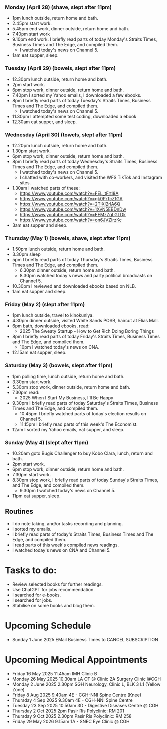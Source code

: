 ### Monday (April 28) (shave, slept after 11pm)
- 1pm lunch outside, return home and bath.
- 2.45pm start work.
- 5.45pm end work, dinner outside, return home and bath.
- 7.40pm start work
- 9.10pm end work.  I briefly read parts of today Monday's Straits Times, Business Times and The Edge, and compiled them.
    - I watched today's news on Channel 5.
- 1am eat supper, sleep.

### Tuesday (April 29) (bowels, slept after 11pm)
- 12.30pm lunch outside, return home and bath.
- 2pm start work.
- 6pm stop work, dinner outside, return home and bath.
- 7.40pm I sorted my Yahoo emails, I downloaded a few ebooks.
- 8pm I briefly read parts of today Tuesday's Straits Times, Business Times and The Edge, and compiled them.
    - I watched today's news on Channel 5.
- 11.30pm I attempted some test coding, downloaded a ebook
- 12.30am eat supper, and sleep.

### Wednesday (April 30) (towels, slept after 11pm)
- 12.20pm lunch outside, return home and bath.
- 1.30pm start work.
- 6pm stop work, dinner outside, return home and bath.
- 8pm I briefly read parts of today Wednesday's Straits Times, Business Times and The Edge, and compiled them.
    - I watched today's news on Channel 5.
    - I chatted with co-workers, and visited the WFS TikTok and Instagram sites.
- 1.30am I watched parts of these:
    - https://www.youtube.com/watch?v=FEL_tFrtl8A
    - https://www.youtube.com/watch?v=gk0PrTcZfGA
    - https://www.youtube.com/watch?v=2TIXl2rlA6Q
    - https://www.youtube.com/watch?v=1XvN5EBDnDw
    - https://www.youtube.com/watch?v=EEMzZqLGLDk
    - https://www.youtube.com/watch?v=on6JVZIrzKc
- 3am eat supper and sleep.

### Thursday (May 1) (bowels, shave, slept after 11pm)
- 1.50pm lunch outside, return home and bath.
- 3.30pm sleep
- 5pm I briefly read parts of today Thursday's Straits Times, Business Times and The Edge, and compiled them.
    - 6.30pm dinner outside, return home and bath.
    - 8.30pm watched today's news and party political broadcasts on Channel 5.
- 10.30pm I reviewed and downloaded ebooks based on NLB.
- 1am eat supper and sleep.

### Friday (May 2) (slept after 11pm)
- 1pm lunch outside, travel to kinokuniya.
- 4.30pm dinner outside, visited White Sands POSB, haircut at Elias Mall.
- 6pm bath, downloaded ebooks, read:
    - 2025 The Sweaty Startup - How to Get Rich Doing Boring Things
- 8pm I briefly read parts of today Friday's Straits Times, Business Times and The Edge, and compiled them.
    - 10pm I watched today's news on CNA.
- 12.15am eat supper, sleep.

### Saturday (May 3) (bowels, slept after 11pm)
- 1pm polling time, lunch outside, return home and bath.
- 3.30pm start work.
- 5.30pm stop work, dinner outside, return home and bath.
- 7.30pm read:
    - 2025 When I Start My Business, I'll Be Happy
- 9.30pm I briefly read parts of today Saturday's Straits Times, Business Times and The Edge, and compiled them.
    - 10.45pm I briefly watched parts of today's election results on Channel 5.
    - 11.15pm I briefly read parts of this week's The Economist.
- 12am I sorted my Yahoo emails, eat supper, and sleep.

### Sunday (May 4) (slept after 11pm)
- 10.20am goto Bugis Challenger to buy Kobo Clara, lunch, return and bath.
- 2pm start work.
- 6pm stop work, dinner outside, return home and bath.
- 7.30pm start work.
- 8.30pm stop work, I briefly read parts of today Sunday's Straits Times, and The Edge, and compiled them.
    - 9.30pm I watched today's news on Channel 5.
- 11pm eat supper, sleep.



## Routines
- I do note taking, and/or tasks recording and planning.
- I sorted my emails.
- I briefly read parts of today's Straits Times, Business Times and The Edge, and compiled them.
- I read parts of this week's compiled news readings.
- I watched today's news on CNA and Channel 5.

# Tasks to do:
- Review selected books for further readings.
- Use ChatGPT for jobs recommendation.
- I searched for e-books.
- I searched for jobs.
- Stabilise on some books and blog them.

# Upcoming Schedule
- Sunday 1 June 2025 EMail Business Times to CANCEL SUBSCRIPTION

# Upcoming Medical Appointments
- Friday 16 May 2025 11.45am IMH Clinic B
- Monday 26 May 2025 10.30am LA OT @ Clinic 2A Surgery Clinic @CGH
- Monday 2 June 2025 2.30pm SGH Neurology, Clinic L, BLK 3 L1 (Yellow Zone)
- Friday 8 Aug 2025 9.40am 4E - CGH-NNI Spine Centre (Knee)
- Thursday 4 Sep 2025 9.30am 4E - CGH-NNI Spine Centre
- Tuesday 23 Sep 2025 10.50am 3D - Digestive Diseases Centre @ CGH
- Thursday 2 Oct 2025 2pm Pasir Ris Polyclinic: RM 201
- Thursday 9 Oct 2025 2.30pm Pasir Ris Polyclinic: RM 258
- Friday 29 May 2026 9.15am 1A - SNEC Eye Clinic @ CGH
